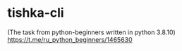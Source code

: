 # tishka-cli

(The task from python-beginners written in python 3.8.10)
https://t.me/ru_python_beginners/1465630

